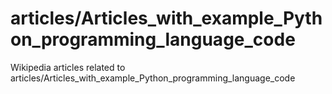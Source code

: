 # articles/Articles_with_example_Python_programming_language_code

Wikipedia articles related to articles/Articles_with_example_Python_programming_language_code